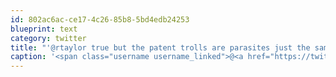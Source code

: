 ```yaml
---
id: 802ac6ac-ce17-4c26-85b8-5bd4edb24253
blueprint: text
category: twitter
title: "'@rtaylor true but the patent trolls are parasites just the same"
caption: '<span class="username username_linked">@<a href="https://twitter.com/rtaylor" title="Elon Musk">rtaylor</a></span> true but the patent trolls are parasites just the same'
---
```

